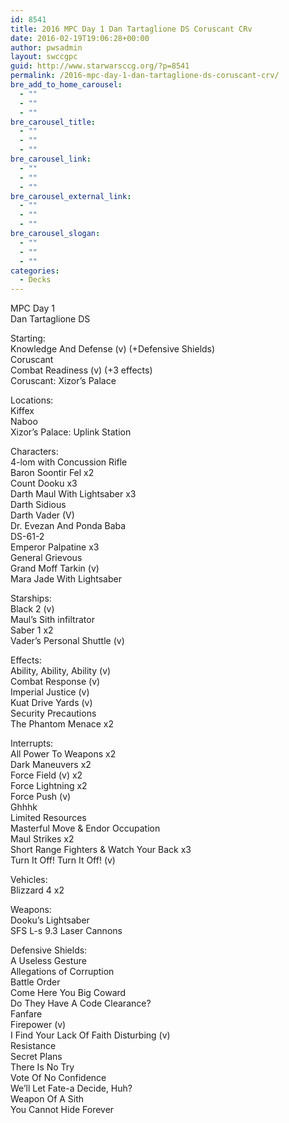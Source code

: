 ```yaml
---
id: 8541
title: 2016 MPC Day 1 Dan Tartaglione DS Coruscant CRv
date: 2016-02-19T19:06:28+00:00
author: pwsadmin
layout: swccgpc
guid: http://www.starwarsccg.org/?p=8541
permalink: /2016-mpc-day-1-dan-tartaglione-ds-coruscant-crv/
bre_add_to_home_carousel:
  - ""
  - ""
  - ""
bre_carousel_title:
  - ""
  - ""
  - ""
bre_carousel_link:
  - ""
  - ""
  - ""
bre_carousel_external_link:
  - ""
  - ""
  - ""
bre_carousel_slogan:
  - ""
  - ""
  - ""
categories:
  - Decks
---
```

MPC Day 1  
Dan Tartaglione DS

Starting:  
Knowledge And Defense (v) (+Defensive Shields)  
Coruscant  
Combat Readiness (v) (+3 effects)  
Coruscant: Xizor&#8217;s Palace

Locations:  
Kiffex  
Naboo  
Xizor&#8217;s Palace: Uplink Station

Characters:  
4-lom with Concussion Rifle  
Baron Soontir Fel x2  
Count Dooku x3  
Darth Maul With Lightsaber x3  
Darth Sidious  
Darth Vader (V)  
Dr. Evezan And Ponda Baba  
DS-61-2  
Emperor Palpatine x3  
General Grievous  
Grand Moff Tarkin (v)  
Mara Jade With Lightsaber

Starships:  
Black 2 (v)  
Maul&#8217;s Sith infiltrator  
Saber 1 x2  
Vader&#8217;s Personal Shuttle (v)

Effects:  
Ability, Ability, Ability (v)  
Combat Response (v)  
Imperial Justice (v)  
Kuat Drive Yards (v)  
Security Precautions  
The Phantom Menace x2

Interrupts:  
All Power To Weapons x2  
Dark Maneuvers x2  
Force Field (v) x2  
Force Lightning x2  
Force Push (v)  
Ghhhk  
Limited Resources  
Masterful Move & Endor Occupation  
Maul Strikes x2  
Short Range Fighters & Watch Your Back x3  
Turn It Off! Turn It Off! (v)

Vehicles:  
Blizzard 4 x2

Weapons:  
Dooku&#8217;s Lightsaber  
SFS L-s 9.3 Laser Cannons

Defensive Shields:  
A Useless Gesture  
Allegations of Corruption  
Battle Order  
Come Here You Big Coward  
Do They Have A Code Clearance?  
Fanfare  
Firepower (v)  
I Find Your Lack Of Faith Disturbing (v)  
Resistance  
Secret Plans  
There Is No Try  
Vote Of No Confidence  
We&#8217;ll Let Fate-a Decide, Huh?  
Weapon Of A Sith  
You Cannot Hide Forever